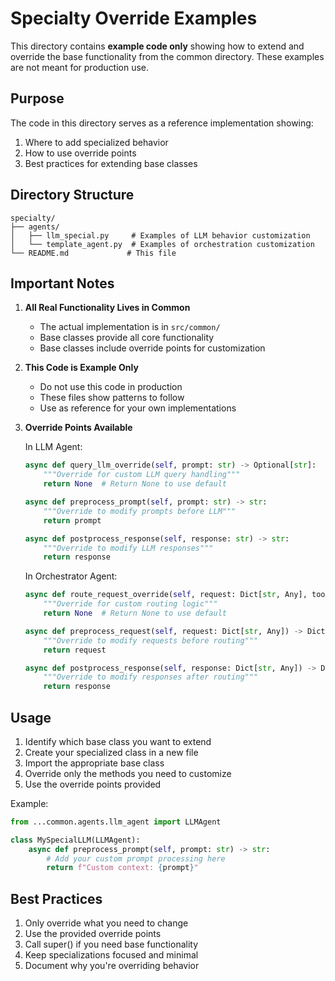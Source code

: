 # Specialty Override Examples

This directory contains **example code only** showing how to extend and override the base functionality from the common directory. These examples are not meant for production use.

## Purpose

The code in this directory serves as a reference implementation showing:
1. Where to add specialized behavior
2. How to use override points
3. Best practices for extending base classes

## Directory Structure

```
specialty/
├── agents/
│   ├── llm_special.py     # Examples of LLM behavior customization
│   └── template_agent.py  # Examples of orchestration customization
└── README.md             # This file
```

## Important Notes

1. **All Real Functionality Lives in Common**
   - The actual implementation is in `src/common/`
   - Base classes provide all core functionality
   - Base classes include override points for customization

2. **This Code is Example Only**
   - Do not use this code in production
   - These files show patterns to follow
   - Use as reference for your own implementations

3. **Override Points Available**

   In LLM Agent:
   ```python
   async def query_llm_override(self, prompt: str) -> Optional[str]:
       """Override for custom LLM query handling"""
       return None  # Return None to use default

   async def preprocess_prompt(self, prompt: str) -> str:
       """Override to modify prompts before LLM"""
       return prompt

   async def postprocess_response(self, response: str) -> str:
       """Override to modify LLM responses"""
       return response
   ```

   In Orchestrator Agent:
   ```python
   async def route_request_override(self, request: Dict[str, Any], tool_name: Optional[str] = None) -> Optional[Dict[str, Any]]:
       """Override for custom routing logic"""
       return None  # Return None to use default

   async def preprocess_request(self, request: Dict[str, Any]) -> Dict[str, Any]:
       """Override to modify requests before routing"""
       return request

   async def postprocess_response(self, response: Dict[str, Any]) -> Dict[str, Any]:
       """Override to modify responses after routing"""
       return response
   ```

## Usage

1. Identify which base class you want to extend
2. Create your specialized class in a new file
3. Import the appropriate base class
4. Override only the methods you need to customize
5. Use the override points provided

Example:
```python
from ...common.agents.llm_agent import LLMAgent

class MySpecialLLM(LLMAgent):
    async def preprocess_prompt(self, prompt: str) -> str:
        # Add your custom prompt processing here
        return f"Custom context: {prompt}"
```

## Best Practices

1. Only override what you need to change
2. Use the provided override points
3. Call super() if you need base functionality
4. Keep specializations focused and minimal
5. Document why you're overriding behavior 